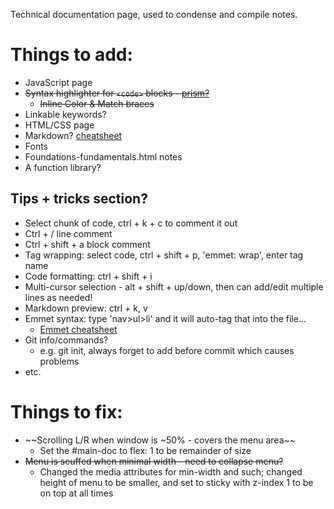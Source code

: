 Technical documentation page, used to condense and compile notes.

# Things to add:

- JavaScript page
- ~~Syntax highlighter for `<code>` blocks - [prism?](https://prismjs.com/#basic-usage)~~
  - ~~Inline Color & Match braces~~
- Linkable keywords? 
- HTML/CSS page
- Markdown? [cheatsheet](https://github.com/adam-p/markdown-here/wiki/Markdown-Cheatsheet)
- Fonts
- Foundations-fundamentals.html notes 
- A function library?

## Tips + tricks section?

 - Select chunk of code, ctrl + k + c to comment it out
 - Ctrl + / line comment
 - Ctrl + shift + a block comment
 - Tag wrapping: select code, ctrl + shift + p, 'emmet: wrap', enter tag name
 - Code formatting: ctrl + shift + i
 - Multi-cursor selection - alt + shift + up/down, then can add/edit multiple lines as needed!
 - Markdown preview: ctrl + k, v
 - Emmet syntax: type 'nav>ul>li' and it will auto-tag that into the file...
   - [Emmet cheatsheet](https://docs.emmet.io/cheat-sheet/)
 - Git info/commands?
   - e.g. git init, always forget to add before commit which causes problems
 - etc.

# Things to fix:

- ~~Scrolling L/R when window is ~50% - covers the menu area~~
  - Set the #main-doc to flex: 1 to be remainder of size
- ~~Menu is scuffed when minimal width - need to collapse menu?~~
  - Changed the media attributes for min-width and such; changed height of menu to be smaller, and set to sticky with z-index 1 to be on top at all times

